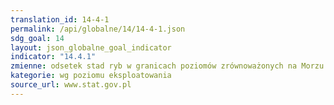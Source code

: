 ```yaml
---
translation_id: 14-4-1
permalink: /api/globalne/14/14-4-1.json
sdg_goal: 14
layout: json_globalne_goal_indicator
indicator: "14.4.1"
zmienne: odsetek stad ryb w granicach poziomów zrównoważonych na Morzu Bałtyckim,udział zasobów rybnych w pełni wykorzystanych (fully exploited) na Morzu Bałtyckim, odsetek stad ryb które są nie w pełni wykorzystane (non-fully exploited) na Morzu Bałtyckim, odsetek stad ryb które są nadmiernie eksploatowane (overexploited) na Morzu Bałtyckim
kategorie: wg poziomu eksploatowania
source_url: www.stat.gov.pl
---
```

